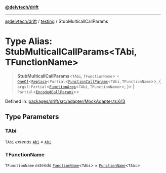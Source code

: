 [**@delvtech/drift**](../../README.md)

***

[@delvtech/drift](../../README.md) / [testing](../README.md) / StubMulticallCallParams

# Type Alias: StubMulticallCallParams\<TAbi, TFunctionName\>

> **StubMulticallCallParams**\<`TAbi`, `TFunctionName`\> = [`OneOf`](../../index/type-aliases/OneOf.md)\<[`Replace`](../../index/type-aliases/Replace.md)\<`Partial`\<[`FunctionCallParams`](../../index/type-aliases/FunctionCallParams.md)\<`TAbi`, `TFunctionName`\>\>, \{ `args?`: `Partial`\<[`FunctionArgs`](../../index/type-aliases/FunctionArgs.md)\<`TAbi`, `TFunctionName`\>\>; \}\> \| `Partial`\<[`EncodedCallParams`](../../index/interfaces/EncodedCallParams.md)\>\>

Defined in: [packages/drift/src/adapter/MockAdapter.ts:613](https://github.com/delvtech/drift/blob/95370f81f9813e8d583ed884b0b07657be0d8f2c/packages/drift/src/adapter/MockAdapter.ts#L613)

## Type Parameters

### TAbi

`TAbi` *extends* [`Abi`](../../index/type-aliases/Abi.md) = [`Abi`](../../index/type-aliases/Abi.md)

### TFunctionName

`TFunctionName` *extends* [`FunctionName`](../../index/type-aliases/FunctionName.md)\<`TAbi`\> = [`FunctionName`](../../index/type-aliases/FunctionName.md)\<`TAbi`\>

